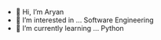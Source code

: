 - 👋 Hi, I’m Aryan
- 👀 I’m interested in ... Software Engineering
- 🌱 I’m currently learning ... Python

<!---
AryanDev30/AryanDev30 is a ✨ special ✨ repository because its `README.md` (this file) appears on your GitHub profile.
You can click the Preview link to take a look at your changes.
--->
